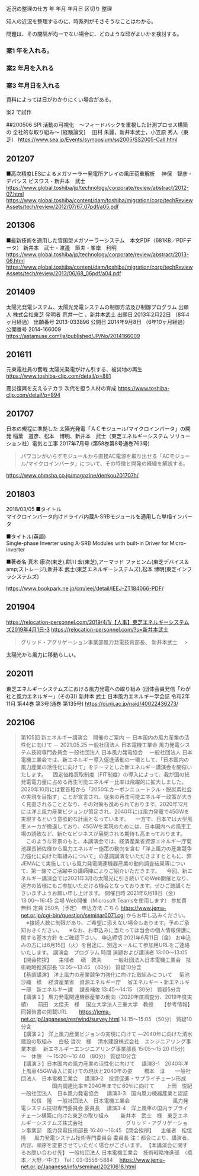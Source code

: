 近況の整理の仕方
年 年月 年月日 区切り 整理 

知人の近況を整理するのに、時系列がそさそうなことはわかる。

問題は、その間隔が均一でない場合に、どのような印がよいかを検討する。

### 案1 年を入れる。

### 案2 年月を入れる

### 案3 年月日を入れる

資料によっては日がわかりにくい場合がある。

案2 で試作

##200506
SPI 活動の可視化　～フィードバックを重視した計測プロセス構築の
全社的な取り組み～ [経験論文]
　田村 朱麗，新井本武士，小笠原 秀人（東芝）
https://www.sea.jp/Events/symposium/ss2005/SS2005-Call.html


## 201207
■高次精度LESによるメガソーラー発電所アレイの風圧荷重解析　
神保　智彦・デバシス ビスワス・新井本　武士
https://www.global.toshiba/jp/technology/corporate/review/abstract/2012-07.html
https://www.global.toshiba/content/dam/toshiba/migration/corp/techReviewAssets/tech/review/2012/07/67_07pdf/a05.pdf

## 201306
■最新技術を適用した雪国型メガソーラーシステム　本文PDF（681KB／PDFデータ）
新井本　武士・渡邊　節夫・峯岸　利明
https://www.global.toshiba/jp/technology/corporate/review/abstract/2013-06.html
https://www.global.toshiba/content/dam/toshiba/migration/corp/techReviewAssets/tech/review/2013/06/68_06pdf/a04.pdf

## 201409
太陽光発電システム、太陽光発電システムの制御方法及び制御プログラム
出願人	株式会社東芝
発明者	荒井一仁 、新井本武士
出願日	2013年2月22日 （8年4ヶ月経過）	出願番号	2013-033896
公開日	2014年9月8日 （6年10ヶ月経過）	公開番号	2014-166009
https://astamuse.com/ja/published/JP/No/2014166009

## 201611

元東電社員の奮戦 太陽光発電がけん引する、被災地の再生
https://www.toshiba-clip.com/detail/p=881

震災復興を支えるチカラ 次代を担う人材の育成
https://www.toshiba-clip.com/detail/p=894

## 201707

日本の規程に準拠した 太陽光発電「ＡＣモジュール/マイクロインバータ」の開発
稲葉　道彦、松本　博明、新井本　武士（東芝エネルギーシステム ソリューション社）電気と工事 2017年7月号 (第58巻第8号通巻763号)
>パワコンがいらずモジュールから直接AC電源を取り出せる「ACモジュール/マイクロインバータ」について、その特徴と開発の経緯を解説する。

https://www.ohmsha.co.jp/magazine/denkou201707h/


## 201803
2018/03/05
■タイトル	
マイクロインバータ向けドライバ内蔵A-SRBモジュールを適用した単相インバータ

■タイトル(英語)	
Single-phase Inverter using A-SRB Modules with built-in Driver for Micro-inverter

■著者名	真木 康次(東芝),餅川 宏(東芝),アーマッド ファヒンム(東芝デバイス＆amp;ストレージ),新井本 武士(東芝エネルギーシステムズ),松本 博明(東芝インフラシステムズ)

https://www.bookpark.ne.jp/cm/ieej/detail/IEEJ-ZT184066-PDF/
## 201904

https://relocation-personnel.com/2019/4/1/【人事】東芝エネルギーシステムズ2019年4月1日-3
https://relocation-personnel.com/?s=新井本武士

>グリッド・アグリゲーション事業部風力発電技術部長、 新井本武士 　>

太陽光から風力に移動らしい。

## 202011

東芝エネルギーシステムズにおける風力発電への取り組み (団体会員発信「わが社と風力エネルギー」(その3))
新井本 武士
日本風力エネルギー学会誌 令和2年11月 第44巻 第3号(通巻 第135号)
https://ci.nii.ac.jp/naid/40022436273/

## 202106

>第105回 新エネルギー講演会　開催のご案内
－ 日本国内の風力産業の活性化に向けて －
2021.05.25
一般社団法人 日本電機工業会
風力発電システム技術専門委員会
一般社団法人 日本風力発電協会
　一般社団法人 日本電機工業会では、新エネルギー導入促進活動の一環として、「日本国内の風力産業の活性化に向けて」をテーマとした新エネルギー講演会を開催いたします。
　固定価格買取制度（FIT制度）の導入によって、我が国の総発電電力量に占める再生可能エネルギー比率は飛躍的に拡大しました。2020年10月には菅首相から「2050年カーボンニュートラル・脱炭素社会の実現を目指す」ことが宣言され、従来の再生可能エネルギー政策が大きく見直されることとなり、その対策も進められております。2020年12月には洋上風力産業ビジョンが策定され、2040年には風力発電で45GWを実現するという意欲的な計画となっています。
　一方で、日本では大型風車メーカが撤退しており、45GWを実現のためには、日本国内への風車工場の誘致など、新たなビジネスが展開される期待も高まっております。
　このような背景のもと、本講演会では、経済産業省資源エネルギー庁菊池課長補佐様から風力エネルギー施策の動向を含む「洋上風力の産業競争力強化に向けた取組みについて」の基調講演をいただきますとともに、弊JEMAにて実施している風力発電関連機器産業の動向調査結果等について、第一線でご活躍中の講師陣によりご紹介いただきます。
　今回、新エネルギー講演会では2021年3月の太陽光に引き続いてのWeb開催となり、遠方の皆様にもご参加いただける機会となっております。ぜひご聴講くださいますようお願い申し上げます。
開催日時
2021年6月18日（金）　　13:00～16:45
会場
Web開催（Microsoft Teamsを使用します）
参加費
無料
定員
250名（予定）
申込方法
こちら  https://www.jema-net.or.jp/cgi-bin/question/seminar0071.cgi からお申し込みください。
　※接続人数に制限があり、ご希望に添えない場合もあります。予めご承知おきください。 
　※なお、お申込みに当たっては当会の個人情報保護に関する基本方針  をご確認下さい。
申込締切
2021年6月11日（金）
お申込みの方には6月15日（火）を目途に、別途メールにて参加用URLをご連絡いたします。
講演会　プログラム
時間	演題および講演者
13:00～13:05	
【開会挨拶】
　主催者 　礒　敦夫　
　一般社団法人日本電機工業会　技術戦略推進部長
13:05～13:45
（40分）
質疑10分含	
【基調講演】
洋上風力の産業競争力強化に向けた取組みについて 
　菊池　沙織　様
　経済産業省　資源エネルギー庁
　省エネルギー・新エネルギー部　新エネルギー課 　課長補佐
13:45～14:15
（30分）
質疑5分含	
【講演１】
風力発電関連機器産業の動向（2020年度調査分、2019年度実績）
　前田　太佳夫　様
　国立大学法人三重大学　教授
　 【参考情報】同報告書の掲載URL
　　https://jema-net.or.jp/Japanese/res/wind/survey.html 
14:15～15:05
（50分）
質疑10分含	
【講演２】
洋上風力産業ビジョンの実現に向けて ―2040年に向けた清水建設の取組み
　白枝 哲次　様
　清水建設株式会社　エンジニアリング事業本部
　新エネルギーエンジニアリング事業部長
15:05～15:20
(15分)	
～　休憩　～
15:20～16:40
（80分）
質疑10分含	
【講演３】日本国内の風力産業の活性化に向けて
　講演3-1　2040年洋上風車45GW導入に向けての現状と2040年の姿
　　橋本　淳　　一般社団法人　日本電機工業会
　講演3-2　投資促進・サプライチェーン形成
　　　　　　国内調達比率を2040年までに60％に向けて
　　上田　悦紀　一般社団法人　日本風力発電協会
　 講演3-3　国内風力機器産業と認証
　　松信　隆　一般社団法人　日本電機工業会
　　　　　　　　風力発電システム技術専門委員会 委員長
　講演3-4　洋上風車の国内サプライチェーン構築に向けた東芝の取り組み
　　新井本　武士　様　東芝エネルギーシステムズ株式会社
　　　　　　　　グリッド・アグリゲーション事業部　風力発電技術部長
16:40～16:45	
【閉会挨拶】
　主催者　松信　隆
　 風力発電システム技術専門委員会 委員長
注：都合により、講演者、内容、順序を変更させていただく場合がございます。
【本講演会に関するお問い合わせ先】
一般社団法人 日本電機工業会　技術戦略推進部　（橋本／大野／中江）
Tel：03-3556-5884　
https://www.jema-net.or.jp/Japanese/info/seminar/20210618.html




